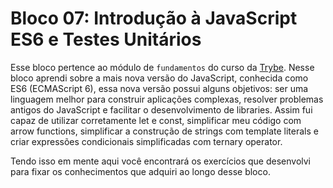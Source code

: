 # Bloco 07: Introdução à JavaScript ES6 e Testes Unitários

Esse bloco pertence ao módulo de `fundamentos` do curso da [Trybe](https://www.betrybe.com/). Nesse bloco aprendi sobre a mais nova versão do JavaScript, conhecida como ES6 (ECMAScript 6), essa nova versão possui alguns objetivos: ser uma linguagem melhor para construir aplicações complexas, resolver problemas antigos do JavaScript e facilitar o desenvolvimento de libraries. Assim fui capaz de utilizar corretamente let e const, simplificar meu código com arrow functions, simplificar a construção de strings com template literals e criar expressões condicionais simplificadas com ternary operator.

Tendo isso em mente aqui você encontrará os exercícios que desenvolvi para fixar os conhecimentos que adquiri ao longo desse bloco.